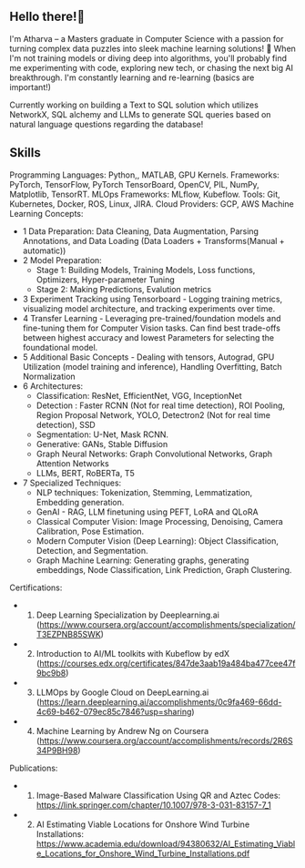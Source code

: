 ## Hello there!👋

I'm Atharva – a Masters graduate in Computer Science  with a passion for turning complex data puzzles into sleek machine learning solutions! 🚀 When I'm not training models or diving deep into algorithms, you'll probably find me experimenting with code, exploring new tech, or chasing the next big AI breakthrough.
I'm constantly learning and re-learning (basics are important!)

Currently working on building a Text to SQL solution which utilizes NetworkX, SQL alchemy and LLMs to generate SQL queries based on natural language questions regarding the database!




<!--
**AtharvaK13/AtharvaK13** is a ✨ _special_ ✨ repository because its `README.md` (this file) appears on your GitHub profile.

Here are some ideas to get you started:

- 🔭 I’m currently working on ...
- 🌱 I’m currently learning ...
- 👯 I’m looking to collaborate on ...
- 🤔 I’m looking for help with ...
- 💬 Ask me about ...
- 📫 How to reach me: ...
- 😄 Pronouns: ...
- ⚡ Fun fact: ...
-->

## Skills

Programming Languages: Python,, MATLAB, GPU Kernels.
Frameworks: PyTorch, TensorFlow, PyTorch TensorBoard, OpenCV, PIL, NumPy, Matplotlib, TensorRT.
MLOps Frameworks: MLflow, Kubeflow.
Tools: Git, Kubernetes, Docker, ROS, Linux, JIRA.
Cloud Providers: GCP, AWS
Machine Learning Concepts:
- 1 Data Preparation: Data Cleaning, Data Augmentation, Parsing Annotations, and Data Loading (Data Loaders + Transforms(Manual + automatic))
- 2 Model Preparation: 
  - Stage 1: Building Models, Training Models, Loss functions, Optimizers, Hyper-parameter Tuning
  - Stage 2: Making Predictions, Evalution metrics
- 3 Experiment Tracking using Tensorboard - Logging training metrics, visualizing model architecture, and tracking experiments over time.
- 4 Transfer Learning - Leveraging pre-trained/foundation models and fine-tuning them for Computer Vision tasks. Can find best trade-offs between highest accuracy and lowest Parameters for selecting the foundational model.
- 5 Additional Basic Concepts - Dealing with tensors, Autograd, GPU Utilization (model training and inference), Handling Overfitting, Batch Normalization
- 6 Architectures:
  - Classification: ResNet, EfficientNet, VGG, InceptionNet
  - Detection : Faster RCNN (Not for real time detection), ROI Pooling, Region Proposal Network, YOLO, Detectron2 (Not for real time detection), SSD
  - Segmentation: U-Net, Mask RCNN.
  - Generative: GANs, Stable Diffusion
  - Graph Neural Networks: Graph Convolutional Networks, Graph Attention Networks
  - LLMs, BERT, RoBERTa, T5
- 7 Specialized Techniques:
  - NLP techniques: Tokenization, Stemming, Lemmatization, Embedding generation.
  - GenAI - RAG, LLM finetuning using PEFT, LoRA and QLoRA
  - Classical Computer Vision: Image Processing, Denoising, Camera Calibration, Pose Estimation.
  - Modern Computer Vision (Deep Learning): Object Classification, Detection, and Segmentation.
  - Graph Machine Learning: Generating graphs, generating embeddings, Node Classification, Link Prediction, Graph Clustering.




Certifications:
- 1. Deep Learning Specialization by Deeplearning.ai (https://www.coursera.org/account/accomplishments/specialization/T3EZPNB85SWK)
- 2. Introduction to AI/ML toolkits with Kubeflow by edX (https://courses.edx.org/certificates/847de3aab19a484ba477cee47f9bc9b8)
- 3. LLMOps by Google Cloud on DeepLearning.ai (https://learn.deeplearning.ai/accomplishments/0c9fa469-66dd-4c69-b462-079ec85c7846?usp=sharing)
- 4. Machine Learning by Andrew Ng on Coursera (https://www.coursera.org/account/accomplishments/records/2R6S34P9BH98)
 
Publications:
- 1. Image-Based Malware Classification Using QR and Aztec Codes: https://link.springer.com/chapter/10.1007/978-3-031-83157-7_1
- 2. AI Estimating Viable Locations for Onshore Wind Turbine Installations: https://www.academia.edu/download/94380632/AI_Estimating_Viable_Locations_for_Onshore_Wind_Turbine_Installations.pdf 

 
